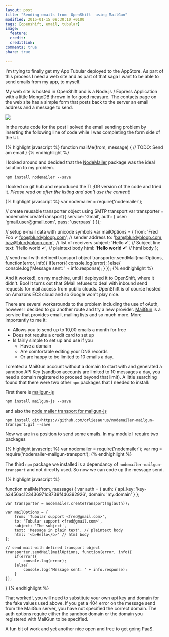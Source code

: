 ```yaml
---
layout: post
title: "Sending emails from  OpenShift  using MailGun"
modified: 2015-01-15 09:30:10 +0100
tags: [openshift, email, tubular]
image:
  feature: 
  credit: 
  creditlink: 
comments: true
share: true

---
```


I'm trying to finally get my App Tubular deployed to the AppStore. As part of this process I need a web site and as part of that saga I want to be able to send emails from my app, to myself.

My web site is hosted in OpenShift and is a Node.js / Express Application with a little MongoDB thrown in for good measure. The contacts page on the web site has a simple form that posts back to the server an email address and a message to send. 


<img class="dosShot screenShot"  src="../../images/2015-02-01-sending-emails-from-openshift-apps/ss1.png"  />


In the route code for the post I solved the email sending problem by inserting the following line of code while I was completing the form side of the UI.

{% highlight javascript %}
function mailMe(from, message) {
	// TODO: Send am email
}
{% endhighlight %}

I looked around and decided that the [NodeMailer](https://github.com/andris9/Nodemailer "NodeMailer on github") package was the ideal solution to my problem. 

	npm install nodemailer --save

I looked on git hub and reproduced the TL;DR version of the code and tried it. _Please read on after the listing and don't use the content!_

{% highlight javascript %}
var nodemailer = require('nodemailer');

// create reusable transporter object using SMTP transport
var transporter = nodemailer.createTransport({
    service: 'Gmail',
    auth: {
        user: 'gmail.user@gmail.com',
        pass: 'userpass'
    }
});

// setup e-mail data with unicode symbols
var mailOptions = {
    from: 'Fred Foo ✔ <foo@blurdybloop.com>', // sender address
    to: 'bar@blurdybloop.com, baz@blurdybloop.com', // list of receivers
    subject: 'Hello ✔', // Subject line
    text: 'Hello world ✔', // plaintext body
    html: '<b>Hello world ✔</b>' // html body
};

// send mail with defined transport object
transporter.sendMail(mailOptions, function(error, info){
    if(error){
        console.log(error);
    }else{
        console.log('Message sent: ' + info.response);
    }
});
{% endhighlight %}

And it worked!, on my machine, until I deployed it to OpenShift, where it didn't. Boo! It turns out that GMail refuses to deal with inbound send requests for mail access from public clouds. OpenShift is of course hosted on Amazons EC3 cloud and so Google won't play nice.

There are several workarounds to the problem including the use of oAuth, however I decided to go another route and try a new provider. [MailGun](https://mailgun.com "MailGun home page") is a service that provides email, mailing lists and so much more. More importantly to me it:

* 	Allows you to send up to 10,00 emails a month for free
* 	Does not requite a credit card to set up
*	Is fairly simple to set up and use if you
	*	Have a domain
	*	Are comfortable editing your DNS records
	*	Or are happy to be limited to 10 emails a day.

I created a MailGun account without a domain to start with and generated a sandbox API Key (sandbox accounts are limited to 10 messages a day, you need a domain registered to proceed beyond that limit). A little searching found that there were two other `npm` packages that I needed to install:

First there is [mailgun-js](https://github.com/1lobby/mailgun-js "Mailgun-js github page")

	npm install mailgun-js --save

and also the [node mailer transport for mailgun-js](https://github.com/orliesaurus/nodemailer-mailgun-transport "Node mail transport for mailgun on github")
	
	npm install git+https://github.com/orliesaurus/nodemailer-mailgun-transport.git --save

Now we are in a position to send some emails. In my module I require two packages

{% highlight javascript %}
var nodemailer = require('nodemailer');
var mg = require('nodemailer-mailgun-transport');
{% endhighlight %}

The third `npm` package we installed is a dependancy of `nodemailer-mailgun-transport` and not directly used. So now we can code up the message send.

{% highlight javascript %}

function mailMe(from, message) {
    var auth = {
      auth: {
          api_key: 'key-a3456ac123436971c8739f4d6392926',
          domain: 'my.domain'
      }
    };

    var transporter = nodemailer.createTransport(mg(auth));

    var mailOptions = {
        from: 'Tubular support <fred@gmail.com>',
        to: 'Tubular support <fred@gmail.com>',
        subject: 'The subject',
        text: 'Message in plain text', // plaintext body
        html: '<b>Hello</b>' // html body
    };

    // send mail with defined transport object
    transporter.sendMail(mailOptions, function(error, info){
        if(error){
            console.log(error);
        }else{
            console.log('Message sent: ' + info.response);
        }
    });
}
{% endhighlight %}

That worked!, you will need to substitute your own api key and domain for the fake values used above.  If you get a 404 error on the message send from the MailGun server,  you have not specified the correct domain. The auth options require either the sandbox domain or the domain you registered with MailGun to be specified.

A fun bit of work and yet another nice open and free to get going PaaS.




